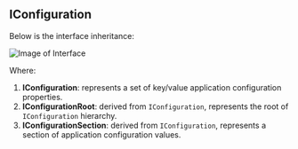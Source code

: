 ## IConfiguration

Below is the interface inheritance:

![Image of Interface](https://github.com/xuzhg/AspNetCore/blob/master/Images/ConfigurationInterface1.png)

Where:
1. **IConfiguration**: represents a set of key/value application configuration properties.
2. **IConfigurationRoot**: derived from `IConfiguration`, represents the root of `IConfiguration` hierarchy.
3. **IConfigurationSection**: derived from `IConfiguration`, represents a section of application configuration values.
